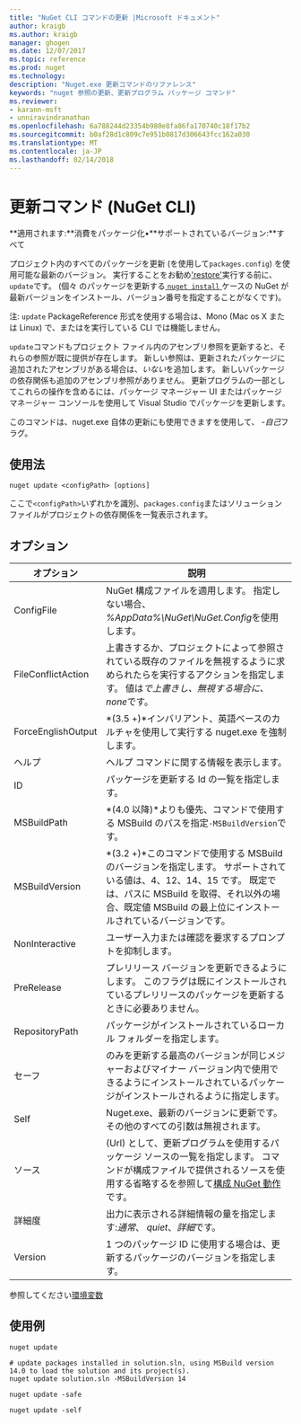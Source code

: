```yaml
---
title: "NuGet CLI コマンドの更新 |Microsoft ドキュメント"
author: kraigb
ms.author: kraigb
manager: ghogen
ms.date: 12/07/2017
ms.topic: reference
ms.prod: nuget
ms.technology: 
description: "Nuget.exe 更新コマンドのリファレンス"
keywords: "nuget 参照の更新、更新プログラム パッケージ コマンド"
ms.reviewer:
- karann-msft
- unniravindranathan
ms.openlocfilehash: 6a788244d23354b980e8fa86fa170740c18f17b2
ms.sourcegitcommit: b0af28d1c809c7e951b0817d306643fcc162a030
ms.translationtype: MT
ms.contentlocale: ja-JP
ms.lasthandoff: 02/14/2018
---
```

# <a name="update-command-nuget-cli"></a>更新コマンド (NuGet CLI)

**適用されます:**消費をパッケージ化&bullet;**サポートされているバージョン:**すべて

プロジェクト内のすべてのパッケージを更新 (を使用して`packages.config`) を使用可能な最新のバージョン。 実行することをお勧め['restore'](cli-ref-restore.md)実行する前に、`update`です。 (個々 のパッケージを更新する[ `nuget install` ](cli-ref-install.md)ケースの NuGet が最新バージョンをインストール、バージョン番号を指定することがなくです)。

注: `update` PackageReference 形式を使用する場合は、Mono (Mac os X または Linux) で、またはを実行している CLI では機能しません。

`update`コマンドもプロジェクト ファイル内のアセンブリ参照を更新すると、それらの参照が既に提供が存在します。 新しい参照は、更新されたパッケージに追加されたアセンブリがある場合は、*いない*を追加します。 新しいパッケージの依存関係も追加のアセンブリ参照がありません。 更新プログラムの一部としてこれらの操作を含めるには、パッケージ マネージャー UI またはパッケージ マネージャー コンソールを使用して Visual Studio でパッケージを更新します。

このコマンドは、nuget.exe 自体の更新にも使用できますを使用して、 *-自己*フラグ。

## <a name="usage"></a>使用法

```cli
nuget update <configPath> [options]
```

ここで`<configPath>`いずれかを識別、`packages.config`またはソリューション ファイルがプロジェクトの依存関係を一覧表示されます。

## <a name="options"></a>オプション

| オプション | 説明 |
| --- | --- |
| ConfigFile | NuGet 構成ファイルを適用します。 指定しない場合、 *%AppData%\NuGet\NuGet.Config*を使用します。 |
| FileConflictAction | 上書きするか、プロジェクトによって参照されている既存のファイルを無視するように求められたらを実行するアクションを指定します。 値は*で上書きし、無視する場合に、none*です。 |
| ForceEnglishOutput | *(3.5 +)*インバリアント、英語ベースのカルチャを使用して実行する nuget.exe を強制します。 |
| ヘルプ | ヘルプ コマンドに関する情報を表示します。 |
| ID | パッケージを更新する Id の一覧を指定します。 |
| MSBuildPath | *(4.0 以降)*よりも優先、コマンドで使用する MSBuild のパスを指定`-MSBuildVersion`です。 |
| MSBuildVersion | *(3.2 +)*このコマンドで使用する MSBuild のバージョンを指定します。 サポートされている値は、4、12、14、15 です。 既定では、パスに MSBuild を取得、それ以外の場合、既定値 MSBuild の最上位にインストールされているバージョンです。 |
| NonInteractive | ユーザー入力または確認を要求するプロンプトを抑制します。 |
| PreRelease | プレリリース バージョンを更新できるようにします。 このフラグは既にインストールされているプレリリースのパッケージを更新するときに必要ありません。 |
| RepositoryPath | パッケージがインストールされているローカル フォルダーを指定します。 |
| セーフ | のみを更新する最高のバージョンが同じメジャーおよびマイナー バージョン内で使用できるようにインストールされているパッケージがインストールされるように指定します。 |
| Self | Nuget.exe、最新のバージョンに更新です。その他のすべての引数は無視されます。 |
| ソース | (Url) として、更新プログラムを使用するパッケージ ソースの一覧を指定します。 コマンドが構成ファイルで提供されるソースを使用する省略するを参照して[構成 NuGet 動作](../consume-packages/configuring-nuget-behavior.md)です。 |
| 詳細度 | 出力に表示される詳細情報の量を指定します:*通常*、 *quiet*、*詳細*です。 |
| Version | 1 つのパッケージ ID に使用する場合は、更新するパッケージのバージョンを指定します。 |

参照してください[環境変数](cli-ref-environment-variables.md)

## <a name="examples"></a>使用例

```cli
nuget update

# update packages installed in solution.sln, using MSBuild version 14.0 to load the solution and its project(s).
nuget update solution.sln -MSBuildVersion 14

nuget update -safe

nuget update -self
```
